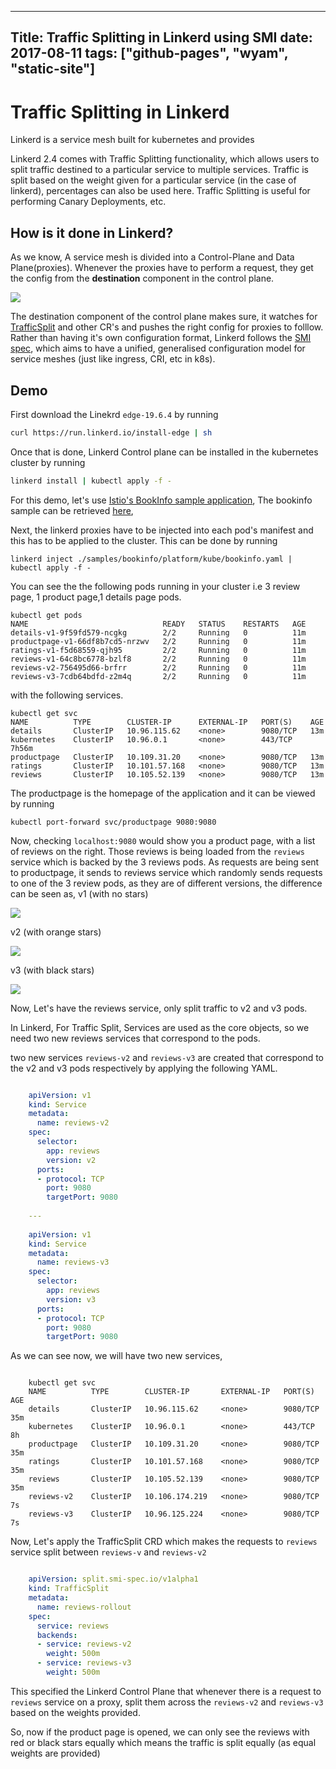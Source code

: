 
---
Title: Traffic Splitting in Linkerd using SMI
date: 2017-08-11
tags: ["github-pages", "wyam", "static-site"]
---

# Traffic Splitting in Linkerd

Linkerd is a service mesh built for kubernetes and provides

Linkerd 2.4 comes with Traffic Splitting functionality, which allows users to split traffic destined to a particular service to multiple services. Traffic is split based on the weight given for a particular service (in the case of linkerd), percentages can also be used here. Traffic Splitting is useful for performing Canary Deployments, etc. 

## How is it done in Linkerd?

As we know, A service mesh is divided into a Control-Plane and Data Plane(proxies). Whenever the proxies have to perform a request, they get the config from the **destination** component in the control plane.

![](/images/control-plane-5c1c76a5-5431-4134-b08c-0f3bef57fcac.png)

The destination component of the control plane makes sure, it watches for [TrafficSplit](https://github.com/deislabs/smi-spec/blob/master/traffic-split.md) and other CR's and pushes the right config for proxies to folllow. Rather than having it's own configuration format, Linkerd follows the [SMI spec](http://www.smi-spec.io), which aims to have a unified, generalised configuration model for service meshes (just like ingress, CRI, etc in k8s). 

## Demo

First download the Linekrd `edge-19.6.4` by running 

```bash
curl https://run.linkerd.io/install-edge | sh
```

Once that is done, Linkerd Control plane can be installed in the kubernetes cluster by running 

```bash
linkerd install | kubectl apply -f -
```

For this demo, let's use [Istio's BookInfo sample application](https://github.com/istio/istio/tree/master/samples/bookinfo), The bookinfo sample can be retrieved [here](https://istio.io/docs/setup/kubernetes/#downloading-the-release),

Next, the linkerd proxies have to be injected into each pod's manifest and this has to be applied to the cluster. This can be done by running 

`linkerd inject ./samples/bookinfo/platform/kube/bookinfo.yaml | kubectl apply -f -` 

You can see the the following pods running in your cluster i.e 3 review page, 1 product page,1 details page pods.

    kubectl get pods
    NAME                              READY   STATUS    RESTARTS   AGE
    details-v1-9f59fd579-ncgkg        2/2     Running   0          11m
    productpage-v1-66df8b7cd5-nrzwv   2/2     Running   0          11m
    ratings-v1-f5d68559-qjh95         2/2     Running   0          11m
    reviews-v1-64c8bc6778-bzlf8       2/2     Running   0          11m
    reviews-v2-756495d66-brfrr        2/2     Running   0          11m
    reviews-v3-7cdb64bdfd-z2m4q       2/2     Running   0          11m

with the following services.

    kubectl get svc
    NAME          TYPE        CLUSTER-IP      EXTERNAL-IP   PORT(S)    AGE
    details       ClusterIP   10.96.115.62    <none>        9080/TCP   13m
    kubernetes    ClusterIP   10.96.0.1       <none>        443/TCP    7h56m
    productpage   ClusterIP   10.109.31.20    <none>        9080/TCP   13m
    ratings       ClusterIP   10.101.57.168   <none>        9080/TCP   13m
    reviews       ClusterIP   10.105.52.139   <none>        9080/TCP   13m

The productpage is the homepage of the application and it can be viewed by running 

    kubectl port-forward svc/productpage 9080:9080

Now, checking `localhost:9080` would show you a product page, with a list of reviews on the right. Those reviews is being loaded from the `reviews` service which is backed by the 3 reviews pods. As requests are being sent to productpage, it sends to reviews service which randomly sends requests to one of the 3 review pods, as they are of different versions, the difference can be seen as,
 v1 (with no stars) 

![](/images/v1-972e7ce4-8e3a-43b6-85f7-e0df617b2724.png)

v2 (with orange stars)

![](/images/v2-c3bcd0df-5d6e-4e4e-b4ba-f19e2cda762b.png)

v3 (with black stars)

![](/images/v3-9b0b281a-a442-43db-bf7e-ab49a0d8862b.png)

Now, Let's have the reviews service, only split traffic to v2 and v3 pods. 

In Linkerd, For Traffic Split, Services are used as the core objects, so we need two new reviews services that correspond to the pods.

two new services `reviews-v2` and `reviews-v3` are created that correspond to the v2 and v3 pods respectively by applying the following YAML.

```yaml

    apiVersion: v1
    kind: Service
    metadata:
      name: reviews-v2
    spec:
      selector:
        app: reviews
        version: v2
      ports:
      - protocol: TCP
        port: 9080
        targetPort: 9080
    
    ---
    
    apiVersion: v1
    kind: Service
    metadata:
      name: reviews-v3
    spec:
      selector:
        app: reviews
        version: v3
      ports:
      - protocol: TCP
        port: 9080
        targetPort: 9080
```

As we can see now, we will have two new services,

```bashnccncnnc

    kubectl get svc
    NAME          TYPE        CLUSTER-IP       EXTERNAL-IP   PORT(S)    AGE
    details       ClusterIP   10.96.115.62     <none>        9080/TCP   35m
    kubernetes    ClusterIP   10.96.0.1        <none>        443/TCP    8h
    productpage   ClusterIP   10.109.31.20     <none>        9080/TCP   35m
    ratings       ClusterIP   10.101.57.168    <none>        9080/TCP   35m
    reviews       ClusterIP   10.105.52.139    <none>        9080/TCP   35m
    reviews-v2    ClusterIP   10.106.174.219   <none>        9080/TCP   7s
    reviews-v3    ClusterIP   10.96.125.224    <none>        9080/TCP   7s
```

Now, Let's apply the TrafficSplit CRD which makes the requests to `reviews` service split between `reviews-v` and `reviews-v2` 

```yaml

    apiVersion: split.smi-spec.io/v1alpha1
    kind: TrafficSplit
    metadata:
      name: reviews-rollout
    spec:
      service: reviews
      backends:
      - service: reviews-v2
        weight: 500m
      - service: reviews-v3
        weight: 500m
```

This specified the Linkerd Control Plane that whenever there is a request to `reviews` service on a proxy, split them across the `reviews-v2` and `reviews-v3` based on the weights provided.

So, now if the product page is opened, we can only see the reviews with red or black stars equally which means the traffic is split equally (as equal weights are provided)